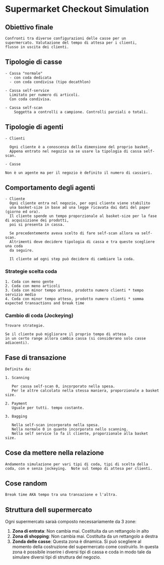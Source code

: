# Supermarket Checkout Simulation

## Obiettivo finale
    
    Confronti tra diverse configurazioni delle casse per un
    supermercato. Valutazione del tempo di attesa per i clienti,
    flusso in uscita dei clienti.

## Tipologie di casse

    - Cassa "normale"
      - con coda dedicata
      - con coda condivisa (tipo decathlon)
    
    - Cassa self-service
      Limitato per numero di articoli.
      Con coda condivisa.
    
    - Cassa self-scan
        Soggetta a controlli a campione. Controlli parziali o totali.
  
## Tipologie di agenti
    
    - Clienti
      
      Ogni cliente è a conoscenza della dimensione del proprio basket.
      Appena entrato nel negozio sa se usare la tipologia di cassa self-scan.

    - Casse

    Non è un agente ma per il negozio è definito il numero di cassieri.

## Comportamento degli agenti
    
    - Cliente
      Ogni cliente entra nel negozio, per ogni cliente viene stabilito 
      una basket-size in base ad una legge ricavata dai dati del paper (giorno ed ora).
      Il cliente spende un tempo proporzionale al basket-size per la fase di acquisizione dei prodotti,
      poi si presenta in cassa.
      
      Se precedentemente aveva scelto di fare self-scan allora va self-scan.
      Altrimenti deve decidere tipologia di cassa e tra queste scegliere una coda
      da seguire.
      
      Il cliente ad ogni step può decidere di cambiare la coda.
      
### Strategie scelta coda
    
    1. Coda con meno gente
    2. Coda con meno articoli
    3. Coda con minor tempo atteso, prodotto numero clienti * tempo servizio medio
    4. Coda con minor tempo atteso, prodotto numero clienti * somma expected transactions and break time
  
### Cambio di coda (Jockeying)
    
    Trovare strategie.
    
    Se il cliente può migliorare il proprio tempo di attesa 
    in un certo range allora cambia cassa (si considerano solo casse adiacenti). 
    
## Fase di transazione
    
    Definita da:
    
    1. Scanning
       
       Per cassa self-scan 0, incorporato nella spesa.
       Per le altre calcolato nella stessa maniera, proporzionale a basket size.
       
    2. Payment
       Uguale per tutti. tempo costante.
       
    3. Bagging
       
       Nella self-scan incorporato nella spesa.
       Nella normale 0 in quanto incorporato nello scanning.
       Nella self service lo fa il cliente, proporzionale alla basket size.

## Cose da mettere nella relazione
    
    Andamento simulazione per vari tipi di coda, tipi di scelta della
    coda, con e senza jockeying.  Note sul tempo di attesa per clienti.
    
## Cose random
    
    Break time AKA tempo tra una transazione e l'altra.

## Struttura dell supermercato
Ogni supermercato saraà composto necessariamente da 3 zone:
1. **Zona di entrata**: Non cambia mai. Costituita da un rettangolo in alto
2. **Zona di shopping**: Non cambia mai. Costituita da un rettangolo a destra
3. **Zonda delle casse**: Questa zona è dinamica. Si può scegliere al momento della costruzione del supermercato come costruirlo. In questa zona è possibile inserire i diversi tipi di cassa e coda in modo tale da simulare diversi tipi di struttura del negozio.